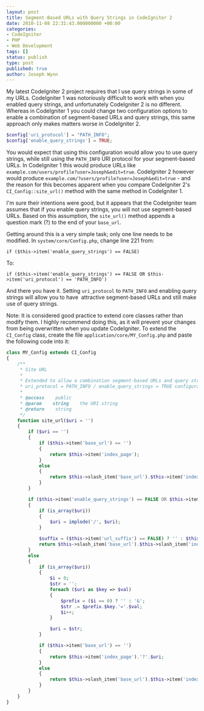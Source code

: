 ```yaml
---
layout: post
title: Segment-Based URLs with Query Strings in CodeIgniter 2
date: 2010-11-08 22:31:43.000000000 +00:00
categories:
- CodeIgniter
- PHP
- Web Development
tags: []
status: publish
type: post
published: true
author: Joseph Wynn
---
```


My latest CodeIgniter 2 project requires that I use query strings in some of my URLs. CodeIgniter 1 was notoriously difficult to work with when you enabled query strings, and unfortunately CodeIgniter 2 is no different. Whereas in CodeIgniter 1 you could change two configuration options to enable a combination of segment-based URLs and query strings, this same approach only makes matters worse in CodeIgniter 2.

<!--more-->

```php
$config['uri_protocol'] = "PATH_INFO";
$config['enable_query_strings'] = TRUE;
```

You would expect that using this configuration would allow you to use query strings, while still using the `PATH_INFO` URI protocol for your segment-based URLs. In CodeIgniter 1 this would produce URLs like `example.com/users/profile?user=Joseph&edit=true`. CodeIgniter 2 however would produce `example.com/?users/profile?user=Joseph&edit=true` - and the reason for this becomes apparent when you compare CodeIgniter 2's `CI_Config::site_url()` method with the same method in CodeIgniter 1.

I'm sure their intentions were good, but it appears that the CodeIgniter team assumes that if you enable query strings, you will not use segment-based URLs. Based on this assumption, the `site_url()` method appends a question mark (?) to the end of your `base_url`.

Getting around this is a very simple task; only one line needs to be modified. In `system/core/Config.php`, change line 221 from:

```
if ($this->item('enable_query_strings') == FALSE)
```

To:

```
if ($this->item('enable_query_strings') == FALSE OR $this->item('uri_protocol') == 'PATH_INFO')
```

And there you have it. Setting `uri_protocol` to `PATH_INFO` and enabling query strings will allow you to have  attractive segment-based URLs and still make use of query strings.

Note: It is considered good practice to extend core classes rather than modify them. I highly recommend doing this, as it will prevent your changes from being overwritten when you update CodeIgniter. To extend the `CI_Config` class, create the file `application/core/MY_Config.php` and paste the following code into it:

```php
class MY_Config extends CI_Config
{
    /**
     * Site URL
     *
     * Extended to allow a combination segment-based URLs and query strings when using the
     * uri_protocol = PATH_INFO / enable_query_strings = TRUE configuration setting.
     *
     * @access    public
     * @param    string    the URI string
     * @return    string
     */
    function site_url($uri = '')
    {
        if ($uri == '')
        {
            if ($this->item('base_url') == '')
            {
                return $this->item('index_page');
            }
            else
            {
                return $this->slash_item('base_url').$this->item('index_page');
            }
        }

        if ($this->item('enable_query_strings') == FALSE OR $this->item('uri_protocol') == 'PATH_INFO')
        {
            if (is_array($uri))
            {
                $uri = implode('/', $uri);
            }

            $suffix = ($this->item('url_suffix') == FALSE) ? '' : $this->item('url_suffix');
            return $this->slash_item('base_url').$this->slash_item('index_page').trim($uri, '/').$suffix;
        }
        else
        {
            if (is_array($uri))
            {
                $i = 0;
                $str = '';
                foreach ($uri as $key => $val)
                {
                    $prefix = ($i == 0) ? '' : '&';
                    $str .= $prefix.$key.'='.$val;
                    $i++;
                }

                $uri = $str;
            }

            if ($this->item('base_url') == '')
            {
                return $this->item('index_page').'?'.$uri;
            }
            else
            {
                return $this->slash_item('base_url').$this->item('index_page').'?'.$uri;
            }
        }
    }
}
```
